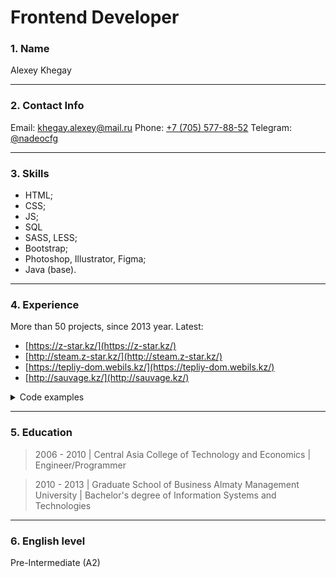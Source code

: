 # Frontend Developer

### 1. Name

Alexey Khegay

---

### 2. Contact Info

Email: [khegay.alexey@mail.ru](mailto:khegay.alexey@mail.ru)
Phone: [+7 (705) 577-88-52](tel:+77055778852)
Telegram: [@nadeocfg](https://t.me/nadeocfg)

---

### 3. Skills

- HTML;
- CSS;
- JS;
- SQL
- SASS, LESS;
- Bootstrap;
- Photoshop, Illustrator, Figma;
- Java (base).

---

### 4. Experience

More than 50 projects, since 2013 year.
Latest:

- [https://z-star.kz/](https://z-star.kz/)
- [http://steam.z-star.kz/](http://steam.z-star.kz/)
- [https://tepliy-dom.webils.kz/](https://tepliy-dom.webils.kz/)
- [http://sauvage.kz/](http://sauvage.kz/)

<details>
 <summary>Code examples</summary>
 <pre>
  // Sidebar fields
  let startBtn = document.getElementById("start"),
    val = document.querySelectorAll("div[class*='value']"),
    reqExpenses = document.querySelectorAll(".expenses-item"),
    timeData = document.querySelectorAll("input[class*='value']");

  // Buttons
  let reqBtn = document.querySelector(".expenses-item-btn"),
    optBtn = document.querySelector(".optionalexpenses-btn"),
    budgetBtn = document.querySelector(".count-budget-btn");

  // data fields
  let optFields = document.querySelectorAll(".optionalexpenses-item"),
    reqFields = document.querySelectorAll(".expenses-item"),
    inc = document.querySelector("#income"),
    savings = document.querySelector("#savings"),
    savingsSum = document.querySelector("#sum"),
    savingsPercent = document.querySelector("#percent");

  let money, time;

  startBtn.addEventListener("click", function () {
    time = prompt("Введите дату в формате YYYY-MM-DD", "1990-07-16");
    money = +prompt("Ваш бюджет на месяц?", "100000");

    while (isNaN(money) || money == "" || money == null) {
      money = +prompt("Ваш бюджет на месяц?", "100000");
    }

    appData.budget = money;
    appData.timeData = time;

    val[0].textContent = money.toFixed();
    timeData[0].value = new Date(Date.parse(time)).getFullYear();
    timeData[1].value = new Date(Date.parse(time)).getMonth() + 1;
    timeData[2].value = new Date(Date.parse(time)).getDate();
  });

  reqBtn.addEventListener("click", function () {
    let sum = 0;

    for (let i = 0; i < reqExpenses.length; i++) {
      let a = reqExpenses[i].value,
        b = reqExpenses[++i].value;

      if (
        typeof a === "string" &&
        typeof a != null &&
        typeof b === "string" &&
        typeof b != null &&
        a != "" &&
        b != "" &&
        a.length < 50
      ) {
        appData.expenses[a] = b;
        sum += +b;
      } else {
        i = i - 1;
      }
    }
    val[3].textContent = sum;
  });

  optBtn.addEventListener("click", function () {
    for (let i = 0; i < optFields.length; i++) {
      let opt = optFields[i].value;
      appData.optionalExpenses[i] = opt;
      val[4].textContent += appData.optionalExpenses[i] + ' ';
    }
  });

  budgetBtn.addEventListener("click", function () {
    if (appData.budget != undefined) {
      appData.moneyPerDay = (appData.budget / 30).toFixed();
      val[1].textContent = appData.moneyPerDay;

      if (appData.moneyPerDay < 100) {
        val[2].textContent = "Минимальный уровень достатка";
      } else if (appData.moneyPerDay > 100 && appData.moneyPerDay < 2000) {
        val[2].textContent = "Средний уровень достатка";
      } else if (appData.moneyPerDay > 2000) {
        val[2].textContent = "Высокий уровень достатка";
      } else {
        val[2].textContent = "Произошла ошибка";
      }
    } else {
      val[1].textContent = "Не нажали кнопку Начать расчет!";
    }
  });

  inc.addEventListener("input", function () {
    let items = inc.value;
    appData.income = items.split(", ");
    val[5].textContent = appData.income;
  });

  savings.addEventListener("click", function () {
    if (appData.savings == true) {
      appData.savings = false;
    } else {
      appData.savings = true;
    }
  });

  savingsSum.addEventListener("input", function () {
    if (appData.savings == true) {
      let sum = +savingsSum.value,
        percent = +savingsPercent.value;

      appData.monthIncome = (sum / 100 / 12) * percent;
      appData.yearIncome = (sum / 100) * percent;

      val[6].textContent = appData.monthIncome.toFixed(1);
      val[7].textContent = appData.yearIncome.toFixed(1);
    }
  });

  savingsPercent.addEventListener("input", function () {
    if (appData.savings == true) {
      let sum = +savingsSum.value,
        percent = +savingsPercent.value;
      appData.monthIncome = (sum / 100 / 12) * percent;
      appData.yearIncome = (sum / 100) * percent;

      val[6].textContent = appData.monthIncome.toFixed(1);
      val[7].textContent = appData.yearIncome.toFixed(1);
    }
  });

  let appData = {
    budget: money,
    expenses: {},
    optionalExpenses: {},
    income: [],
    timeData: time,
    savings: false
  };
 </pre>
</details>

---

### 5. Education

> 2006 - 2010 | Central Asia College of Technology and Economics | Engineer/Programmer

> 2010 - 2013 | Graduate School of Business Almaty Management University | Bachelor's degree of Information Systems and Technologies

---

### 6. English level

Pre-Intermediate (A2)
